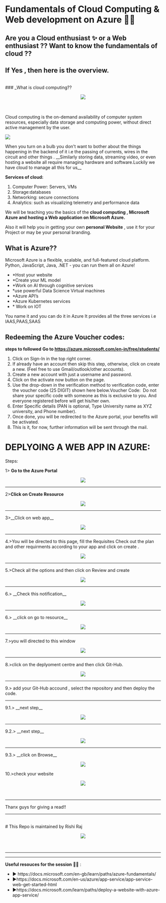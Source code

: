 #  Fundamentals of Cloud Computing & Web development on Azure 👨‍💻

## Are you a Cloud enthusiast ✨ or a Web enthusiast ?? Want to know the fundamentals of cloud ??
## If Yes , then here is the overview.
<br>
### _What is cloud computing??
<p align="center">
<img src="cloud.jfif">
</p>  
<br>

<br>
 Cloud computing is the on-demand availability of computer system resources, especially data storage and computing power, without direct active management by the user. 
 
 <p align="centre">
  <img src="buld fif.gif">
            </p>
   When you turn on a bulb you don't want to bother about the things happening in the backend of it i.e the passing of currents, wires in the circuit and other things . __Similarly storing data, streaming video, or even hosting a website all require managing hardware and software.Luckily we have cloud to manage all this for us__
   
 
 __Services of cloud:__
 <ol>
 <li>Computer Power: Servers, VMs</li>
 <li>Storage:databases</li>
 <li>Networking: secure connections</li>
 <li>Analytics: such as visualizing telemetry and performance data</li>
</ol>
 
We will be teaching you the basics of the  __cloud computing , Microsoft Azure and hosting a Web application on Microsoft Azure.__

Also it will help you in getting your own __personal Website__ , use it for your Project or may be your personal branding.

## What is Azure??
Microsoft Azure is a flexible, scalable, and full-featured cloud platform. Python, JavaScript, Java, .NET - you can run them all on Azure!
<ul>
 <li>*Host your website</li>
 <li>*Create your ML model</li>
 <li>*Work on AI through cognitive services</li>
 <li>*use powerful Data Science Virtual machines</li>
 <li>*Azure API’s </li>
 <li>*Azure Kubernetes services</li>
 <li>* Work on IOT</li>
</ul>
You name it and you can do it in Azure It provides all the three services i.e IAAS,PAAS,SAAS

## Redeeming the Azure Voucher codes:
__steps to followed__
__Go to https://azure.microsoft.com/en-in/free/students/__
<br>
<ol>
 <li>Click on Sign-In in the top right corner.</li>
<li>If already have an account then skip this step, otherwise, click on create a new. (Feel free to use Gmail/outlook/other accounts).</li>
 <li>Create a new account with just a username and password.</li>
 <li>Click on the activate now button on the page.</li>
<li>Use the drop-down in the verification method to verification code, enter the voucher code (25 DIGIT) shown here below.Voucher Code:  Do not share your specific code with someone as this is exclusive to you. And everyone registered before will get his/her own.</li>
<li>Enter Specific details (PAN is optional, Type University name as XYZ university, and Phone number).</li>
 <li>Once done, you will be redirected to the Azure portal, your benefits will be activated.</li>
 <li>This is it, for now, further information will be sent through the mail.</li>

 </ol>

# DEPLYOING A WEB APP IN AZURE:

Steps:

1> __Go to the Azure Portal__
<br>
 <p align="center">
<img src="step-0.png">
</p>  
<hr>
 
 
2>__Click on Create Resource__
<br>
   <p align="center">
<img src="step-1.png">
</p>  
<hr>
3>__Click on web app__
</br>
  <p align="center">
<img src="step-2.png">
</p>  
<hr>
4.>You will be directed to this page, fill the Requisites Check out the plan and other requirments according to your app and click on create .
<br>
<p align="center">
<img src="step-3.png">
</p>  
<hr>
5.>Check all the options and then click on Review and create
</br>
<p align="center">
<img src="step-4.png">
</p>  
<hr>
6.> __Check this notification__ 
</br>
<p align="center">
<img src="step-6.png">
</p>  
<hr>
6.> __click on go to resource__ 
</br>
<p align="center">
<img src="step-7.png">
</p>  
<hr>
7.>you will directed to this window
</br>
<p align="center">
<img src="step-77.png">
</p>  
<hr>
8.>click on the deplyoment centre and then click Git-Hub.
</br>
<p align="center">
<img src="step-8.png">
</p>  
<hr>
9.> add your Git-Hub accound , select the repository and then deploy the code.
<hr>
9.1.> __next step__ 
</br>
<p align="center">
<img src="step-9.png">
</p>  
<hr>
9.2.> __next step__ 
</br>
<p align="center">
<img src="step-10.png">
</p>  
<hr>
9.3.> __click on Browse__ 
</br>
<p align="center">
<img src="step-11.png">
</p>  
10.>check your website 
<p align="center">
<img src="rishi-port.png">
</p>  
</br>
<hr>
Thanx guys for giving a read!!
<hr>
</br>
# This Repo is maintained by Rishi Raj
</br>
<p align="center">
<img src="rishi-port1.png">
</p>  
</br>
<hr>




________________________________________________________________________________________________________________________________________

__Useful resouces for the session__ 👨‍🏫 :
<ul>
  <li>  ▶ https://docs.microsoft.com/en-gb/learn/paths/azure-fundamentals/ </li>
  <li>  ▶https://docs.microsoft.com/en-us/azure/app-service/app-service-web-get-started-html</li>
  <li>▶https://docs.microsoft.com/learn/paths/deploy-a-website-with-azure-app-service/</li>
 </ul> 

